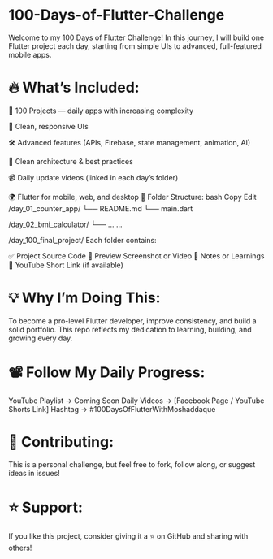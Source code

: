 # 100-Days-of-Flutter-Challenge
Welcome to my 100 Days of Flutter Challenge! In this journey, I will build one Flutter project each day, starting from simple UIs to advanced, full-featured mobile apps.

# 🔥 What’s Included:
📅 100 Projects — daily apps with increasing complexity

🎨 Clean, responsive UIs

🛠️ Advanced features (APIs, Firebase, state management, animation, AI)

📂 Clean architecture & best practices

📹 Daily update videos (linked in each day’s folder)

🌍 Flutter for mobile, web, and desktop
📌 Folder Structure:
bash
Copy
Edit
/day_01_counter_app/
  └── README.md
  └── main.dart

/day_02_bmi_calculator/
  └── ...
...

/day_100_final_project/
Each folder contains:

✅ Project Source Code
📸 Preview Screenshot or Video
📝 Notes or Learnings
🔗 YouTube Short Link (if available)

# 💡 Why I’m Doing This:
To become a pro-level Flutter developer, improve consistency, and build a solid portfolio. This repo reflects my dedication to learning, building, and growing every day.

# 📽️ Follow My Daily Progress:
YouTube Playlist → Coming Soon
Daily Videos → [Facebook Page / YouTube Shorts Link]
Hashtag → #100DaysOfFlutterWithMoshaddaque

# 🤝 Contributing:
This is a personal challenge, but feel free to fork, follow along, or suggest ideas in issues!

# ⭐ Support:
If you like this project, consider giving it a ⭐ on GitHub and sharing with others!

